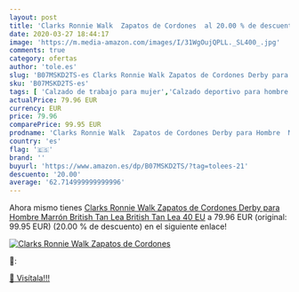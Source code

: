 ```yaml
---
layout: post
title: 'Clarks Ronnie Walk  Zapatos de Cordones  al 20.00 % de descuento'
date: 2020-03-27 18:44:17
image: 'https://m.media-amazon.com/images/I/31WgOujQPLL._SL400_.jpg'
comments: true
category: ofertas
author: 'tole.es'
slug: 'B07MSKD2TS-es Clarks Ronnie Walk Zapatos de Cordones Derby para Hombre...'
sku: 'B07MSKD2TS-es'
tags: [ 'Calzado de trabajo para mujer','Calzado deportivo para hombre','Calzado sanitario y de hostelería para mujer','Chanclas y sandalias de piscina para hombre','Sandalias y chanclas para niña','Zapatillas y calzado deportivo para hombre','Zapatos','Zapatos para hombre','Zapatos para mujer','Zapatos para niñas pequeñas','Zapatos y complementos','Zuecos sanitarios y de hostelería para mujer','Zuecos y mules para hombre','zapatos', ]
actualPrice: 79.96 EUR
currency: EUR
price: 79.96
comparePrice: 99.95 EUR
prodname: 'Clarks Ronnie Walk  Zapatos de Cordones Derby para Hombre  Marrón  British Tan Lea British Tan Lea   40 EU'
country: 'es'
flag: '🇪🇸'
brand: ''
buyurl: 'https://www.amazon.es/dp/B07MSKD2TS/?tag=tolees-21'
descuento: '20.00'
average: '62.714999999999996'
---
```


Ahora mismo tienes [Clarks Ronnie Walk  Zapatos de Cordones Derby para Hombre  Marrón  British Tan Lea British Tan Lea   40 EU](https://www.amazon.es/dp/B07MSKD2TS/?tag=tolees-21) a 79.96 EUR (original: 99.95 EUR) (20.00 %  de descuento) en el siguiente enlace!

[![Clarks Ronnie Walk  Zapatos de Cordones ](https://m.media-amazon.com/images/I/31WgOujQPLL._SL400_.jpg)](https://www.amazon.es/dp/B07MSKD2TS/?tag=tolees-21)

🔎:


[🛒 Visítala!!!](https://www.amazon.es/dp/B07MSKD2TS/?tag=tolees-21)
